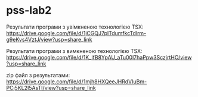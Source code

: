 # pss-lab2

Результати програми з увімкненою технологією TSX:  
https://drive.google.com/file/d/1jCGQJ7pITdumfkcTdlrm-g9eKvs4VztJ/view?usp=share_link

Результати програми з вимкненою технологією TSX:  
https://drive.google.com/file/d/1K_ifB8YpAU_aTu00l7haPpw3SczjrtHO/view?usp=share_link

zip файл з результатами:  
https://drive.google.com/file/d/1mjh8HXQeeJHRdVIuBm-PCj5KL2I5AsTI/view?usp=share_link
